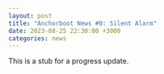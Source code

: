 ```yaml
---
layout: post
title: "Anchorboot News #0: Silent Alarm"
date: 2023-08-25 22:30:00 +3000
categories: news
---
```


This is a stub for a progress update.

